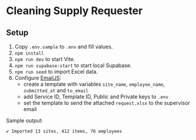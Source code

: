 # Cleaning Supply Requester

## Setup
1. Copy `.env.sample` to `.env` and fill values.
2. `npm install`
3. `npm run dev` to start Vite.
4. `npm run supabase:start` to start local Supabase.
5. `npm run seed` to import Excel data.
6. Configure [EmailJS](https://www.emailjs.com/):
   - create a template with variables `site_name`, `employee_name`, `submitted_at` and `to_email`
   - add Service ID, Template ID, Public and Private keys to `.env`
   - set the template to send the attached `request.xlsx` to the supervisor email

Sample output:
```
✔ Imported 13 sites, 412 items, 76 employees
```
